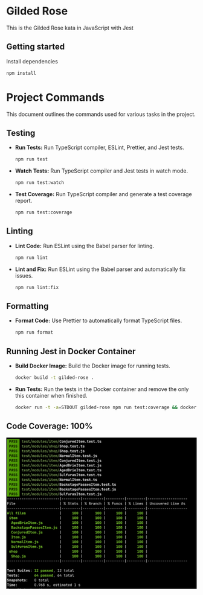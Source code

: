 # Gilded Rose

This is the Gilded Rose kata in JavaScript with Jest

## Getting started

Install dependencies

```sh
npm install
```

# Project Commands

This document outlines the commands used for various tasks in the project.

## Testing

- **Run Tests:** Run TypeScript compiler, ESLint, Prettier, and Jest tests.
    ```sh
    npm run test
    ```

- **Watch Tests:** Run TypeScript compiler and Jest tests in watch mode.
    ```sh
    npm run test:watch
    ```

- **Test Coverage:** Run TypeScript compiler and generate a test coverage report.
    ```sh
    npm run test:coverage
    ```

## Linting

- **Lint Code:** Run ESLint using the Babel parser for linting.
    ```sh
    npm run lint
    ```

- **Lint and Fix:** Run ESLint using the Babel parser and automatically fix issues.
    ```sh
    npm run lint:fix
    ```

## Formatting

- **Format Code:** Use Prettier to automatically format TypeScript files.
    ```sh
    npm run format
    ```

## Running Jest in Docker Container

- **Build Docker Image:** Build the Docker image for running tests.
    ```sh
    docker build -t gilded-rose .
    ```
- **Run Tests:** Run the tests in the Docker container and remove the only this container when finished.
    ```sh
    docker run -t -a=STDOUT gilded-rose npm run test:coverage && docker ps -a | grep "Exited" | awk '{print $1}' | xargs docker rm
    ```


## Code Coverage: 100%

![Code Coverage: 100%](images/coverage.png)
